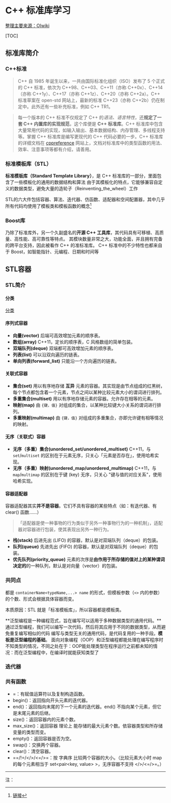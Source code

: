 # C++ 标准库学习

[整理主要来源：OIwiki](https://oi-wiki.org/lang/csl/)

[TOC]

## 标准库简介

### C++标准

>C++ 自 1985 年诞生以来，一共由国际标准化组织（ISO）发布了 5 个正式的 C++ 标准，依次为 C++98、C++03、C++11（亦称 C++0x）、C++14（亦称 C++1y）、C++17（亦称 C++1z）、C++20（亦称 C++2a）。C++ 标准草案在 open-std 网站上，最新的标准 C++23（亦称 C++2b）仍在制定中。此外还有一些补充标准，例如 C++ TR1。

>每一个版本的 C++ 标准不仅规定了 C++ 的*语法、语言特性*，还**规定了一套 C++ 内置库的实现规范**，这个库便是 **C++ 标准库**。C++ 标准库中包含大量常用代码的实现，如输入输出、基本数据结构、内存管理、多线程支持等。掌握 C++ 标准库是编写更现代的 C++ 代码必要的一步。C++ 标准库的详细文档在 [cppreference](https://zh.cppreference.com/w/%E9%A6%96%E9%A1%B5) 网站上，文档对标准库中的类型函数的用法、效率、注意事项等都有介绍，请善用。

### 标准模板库（STL）

**标准模板库（Standard Template Library）**，是 C++ 标准库的一部分，里面包含了一些模板化的通用的数据结构和算法
由于其模板化的特点，它能够兼容自定义的数据类型，避免大量的造轮子（Reinventing_the_wheel）工作

STL的六大件包括容器、算法、迭代器、仿函数、适配器和空间配置器，其中几乎所有代码均使用了模板类和模板函数的概念[^1]

### Boost库

乃除了标准库外，另一个久副盛名的**开源 C++ 工具库**，其代码具有可移植、高质量、高性能、高可靠性等特点。
其模块数量非常之大，功能全面，并且拥有完备的跨平台支持，因此被看作 C++ 的准标准库。
C++ 标准中的不少特性也都来自于 Boost，如智能指针、元编程、日期和时间等

## STL容器

### STL简介

#### 分类

[分类](./pictures/container1.png)

#### 序列式容器

- **向量(vector)** 后端可高效增加元素的顺序表。
- **数组(array)** C++11，定长的顺序表，C 风格数组的简单包装。
- **双端队列(deque)** 双端都可高效增加元素的顺序表。
- **列表(list)** 可以沿双向遍历的链表。
- **单向列表(forward_list)** 只能沿一个方向遍历的链表。

#### 关联式容器

- **集合(set)** 用以有序地存储 **互异** 元素的容器。其实现是由节点组成的红黑树，每个节点都包含着一个元素，节点之间以某种比较元素大小的谓词进行排列。
- **多重集合(multiset)** 用以有序地存储元素的容器。允许存在相等的元素。
- **映射(map)** 由 `{键，值}` 对组成的集合，以某种比较键大小关系的谓词进行排列。
- **多重映射(multimap)** 由 `{键，值}` 对组成的多重集合，亦即允许键有相等情况的映射。

#### 无序（关联式）容器

- **无序（多重）集合(unordered_set/unordered_multiset)** C++11，与 `set`/`multiset` 的区别在于元素无序，只关心「元素是否存在」，使用哈希实现。
- **无序（多重）映射(unordered_map/unordered_multimap)** C++11，与 `map`/`multimap` 的区别在于键 (key) 无序，只关心 "键与值的对应关系"，使用哈希实现。

#### 容器适配器

容器适配器其实**并不是容器**。它们不具有容器的某些特点（如：有迭代器、有 clear() 函数……）
>「适配器是使一种事物的行为类似于另外一种事物行为的一种机制」，适配器对容器进行包装，使其表现出另外一种行为。

- **栈(stack)** 后进先出 (LIFO) 的容器，默认是对双端队列（deque）的包装。
- **队列(queue)** 先进先出 (FIFO) 的容器，默认是对双端队列（deque）的包装。
- **优先队列(priority_queue)** 元素的次序是**由作用于所存储的值对上的某种谓词决定的**的一种队列，默认是对向量（vector）的包装。

### 共同点

都是 `containerName<typeName,...> name` 的形式，但模板参数（`<>` 内的参数）的个数、形式会根据具体容器而变。

本质原因：STL 就是「标准模板库」，所以容器都是模板类。

**泛型编程是一种编程范式，旨在编写可以适用于多种数据类型的通用代码。**通过泛型编程，我们可以编写一次代码，然后将其应用于不同的数据类型，从而避免重复编写相似的代码
编写与类型无关的通用代码，是代码复用的一种手段。**模板是泛型编程的基础**。
面向对象编程（OOP）和泛型编程都能处理在编写程序时不知类型的情况，不同之处在于：OOP能处理类型在程序运行之前都未知的情况：而在泛型编程中，在编译时就能获知类型了

### 迭代器

### 共有函数

- =：有赋值运算符以及复制构造函数。
- begin()：返回指向开头元素的迭代器。
- end()：返回指向末尾的下一个元素的迭代器。end() 不指向某个元素，但它是末尾元素的后继。
- size()：返回容器内的元素个数。
- max_size()：返回容器 理论上 能存储的最大元素个数。依容器类型和所存储变量的类型而变。
- empty()：返回容器是否为空。
- swap()：交换两个容器。
- clear()：清空容器。
- ==/!=/</>/<=/>=：按 字典序 比较两个容器的大小。（比较元素大小时 map 的每个元素相当于 set<pair<key, value> >，无序容器不支持 </>/<=/>=。）

***

注：
[^1]: [链接](https://blog.csdn.net/baidu_35536188/article/details/122881541)
[^2]: 
